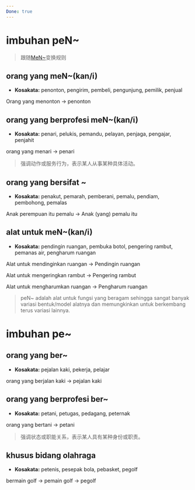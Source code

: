 ```yaml
---
Done: true
---
```


# imbuhan peN~

> 跟随[MeN~](U2%20-%20meN~.md#变换规则)变换规则

## orang yang meN~(kan/i)

- **Kosakata:**
  penonton, pengirim, pembeli, pengunjung, pemilik, penjual

Orang yang menonton -> penonton

## orang yang berprofesi meN~(kan/i)

- **Kosakata:**
  penari, pelukis, pemandu, pelayan, penjaga, pengajar, penjahit

orang yang menari -> penari

> 强调动作或服务行为，表示某人从事某种具体活动。

## orang yang bersifat ~

- **Kosakata:**
  penakut, pemarah, pemberani, pemalu, pendiam, pembohong, pemalas

Anak perempuan itu pemalu -> Anak (yang) pemalu itu

## alat untuk meN~(kan/i)

- **Kosakata:**
  pendingin ruangan, pembuka botol, pengering rambut, pemanas air, pengharum ruangan

Alat untuk mendinginkan ruangan -> Pendingin ruangan

Alat untuk mengeringkan rambut -> Pengering rambut

Alat untuk mengharumkan ruangan -> Pengharum ruangan

> peN~ adalah alat untuk fungsi yang beragam sehingga sangat banyak variasi bentuk/model alatnya dan memungkinkan untuk berkembang terus variasi lainnya.

# imbuhan pe~

## orang yang ber~

- **Kosakata:**
  pejalan kaki, pekerja, pelajar

orang yang berjalan kaki -> pejalan kaki

## orang yang berprofesi ber~

- **Kosakata:**
  petani, petugas, pedagang, peternak

orang yang bertani -> petani

> 强调状态或职能关系，表示某人具有某种身份或职责。

## khusus bidang olahraga

- **Kosakata:**
  petenis, pesepak bola, pebasket, pegolf

bermain golf -> pemain golf -> pegolf
